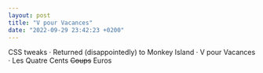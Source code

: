 ```yaml
---
layout: post
title: "V pour Vacances"
date: "2022-09-29 23:42:23 +0200"
---
```


CSS tweaks · Returned (disappointedly) to Monkey Island · V pour Vacances · Les Quatre Cents <s>Coups</s> Euros
